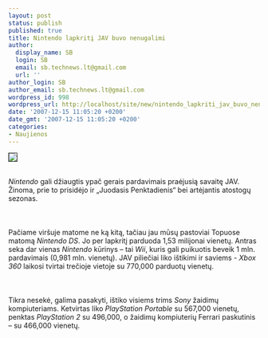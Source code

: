 ```yaml
---
layout: post
status: publish
published: true
title: Nintendo lapkritį JAV buvo nenugalimi
author:
  display_name: SB
  login: SB
  email: sb.technews.lt@gmail.com
  url: ''
author_login: SB
author_email: sb.technews.lt@gmail.com
wordpress_id: 998
wordpress_url: http://localhost/site/new/nintendo_lapkriti_jav_buvo_nenugalimi/
date: '2007-12-15 11:05:20 +0200'
date_gmt: '2007-12-15 11:05:20 +0200'
categories:
- Naujienos
---
```

<div class="imgright"><img src="http://tbn0.google.com/images?q=tbn:bP-MGAIANb3WWM:http://www.wiiarefree.com/images/nintendo-logo.jpg" border="1"></div>
<p><br><i>Nintendo</i> gali džiaugtis ypač gerais pardavimais praėjusią savaitę JAV. Žinoma, prie to prisidėjo ir „Juodasis Penktadienis“ bei artėjantis atostogų sezonas.<br />
<br><br />
<br>Pačiame viršuje matome ne ką kitą, tačiau jau mūsų pastoviai Topuose matomą <i>Nintendo DS</i>. Jo per lapkritį parduoda 1,53 milijonai vienetų. Antras seka dar vienas <i>Nintendo</i> kūrinys – tai <i>Wii</i>, kuris gali puikuotis beveik 1 mln. pardavimais (0,981 mln. vienetų). JAV piliečiai liko ištikimi ir saviems - <i>Xbox 360</i> laikosi tvirtai trečioje vietoje su 770,000 parduotų vienetų.<br />
<br><br />
<br>Tikra nesekė, galima pasakyti, ištiko visiems trims <i>Sony</i> žaidimų kompiuteriams. Ketvirtas liko <i>PlayStation Portable</i> su 567,000 vienetų, penktas <i>PlayStation 2</i> su 496,000, o žaidimų kompiuterių Ferrari paskutinis – su 466,000 vienetų.<br />
<br></p>

